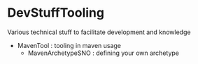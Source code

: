 # DevStuffTooling
Various technical stuff to facilitate development and knowledge
* MavenTool : tooling in maven usage
  * MavenArchetypeSNO : defining your own archetype
